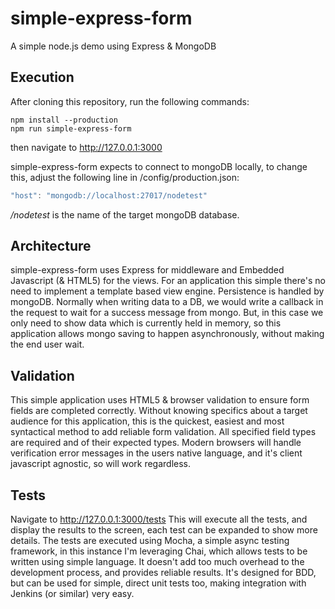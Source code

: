 # simple-express-form
A simple node.js demo using Express & MongoDB

## Execution
After cloning this repository, run the following commands:
```
npm install --production
npm run simple-express-form
```
then navigate to http://127.0.0.1:3000

simple-express-form expects to connect to mongoDB locally, to change this, adjust the following line in /config/production.json:
```javascript
"host": "mongodb://localhost:27017/nodetest"
```
*/nodetest* is the name of the target mongoDB database.

## Architecture
simple-express-form uses Express for middleware and Embedded Javascript (& HTML5) for the views. For an application this simple there's no need to implement a template based view engine.
Persistence is handled by mongoDB. Normally when writing data to a DB, we would write a callback in the request to wait for a success message from mongo. But, in this case we only need to show data which is currently held in memory, so this application allows mongo saving to happen asynchronously, without making the end user wait.

## Validation
This simple application uses HTML5 & browser validation to ensure form fields are completed correctly. Without knowing specifics about a target audience for this application, this is the quickest, easiest and most syntactical method to add reliable form validation. All specified field types are required and of their expected types. Modern browsers will handle verification error messages in the users native language, and it's client javascript agnostic, so will work regardless.

## Tests
Navigate to http://127.0.0.1:3000/tests
This will execute all the tests, and display the results to the screen, each test can be expanded to show more details. The tests are executed using Mocha, a simple async testing framework, in this instance I'm leveraging Chai, which allows tests to be written using simple language. It doesn't add too much overhead to the development process, and provides reliable results. It's designed for BDD, but can be used for simple, direct unit tests too, making integration with Jenkins (or similar) very easy.
